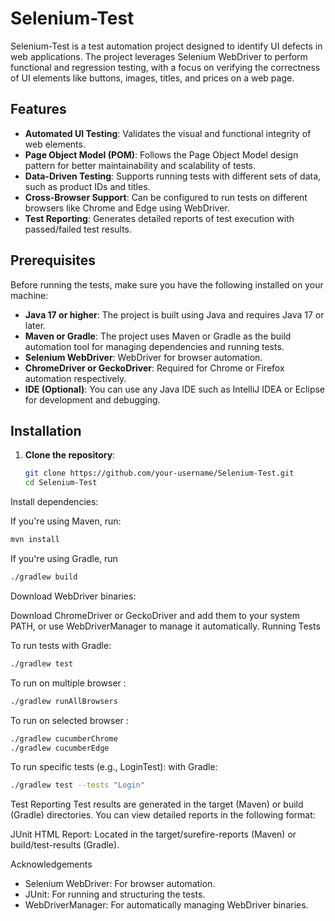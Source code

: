 # Selenium-Test

 Selenium-Test is a test automation project designed to identify UI defects in web applications. The project leverages Selenium WebDriver to perform functional and regression testing, with a focus on verifying the correctness of UI elements like buttons, images, titles, and prices on a web page.

## Features

- **Automated UI Testing**: Validates the visual and functional integrity of web elements.
- **Page Object Model (POM)**: Follows the Page Object Model design pattern for better maintainability and scalability of tests.
- **Data-Driven Testing**: Supports running tests with different sets of data, such as product IDs and titles.
- **Cross-Browser Support**: Can be configured to run tests on different browsers like Chrome and Edge using WebDriver.
- **Test Reporting**: Generates detailed reports of test execution with passed/failed test results.

## Prerequisites

Before running the tests, make sure you have the following installed on your machine:

- **Java 17 or higher**: The project is built using Java and requires Java 17 or later.
- **Maven or Gradle**: The project uses Maven or Gradle as the build automation tool for managing dependencies and running tests.
- **Selenium WebDriver**: WebDriver for browser automation.
- **ChromeDriver or GeckoDriver**: Required for Chrome or Firefox automation respectively.
- **IDE (Optional)**: You can use any Java IDE such as IntelliJ IDEA or Eclipse for development and debugging.

## Installation

1. **Clone the repository**:

   ```bash
   git clone https://github.com/your-username/Selenium-Test.git
   cd Selenium-Test
Install dependencies:

If you're using Maven, run:

```bash
mvn install
```
If you're using Gradle, run
```bash
./gradlew build
```
Download WebDriver binaries:

Download ChromeDriver or GeckoDriver and add them to your system PATH, or use WebDriverManager to manage it automatically.
Running Tests

To run tests with Gradle:
```bash
./gradlew test
```
To run on multiple browser :
```bash
./gradlew runAllBrowsers
```
To run on selected browser :
```bash
./gradlew cucumberChrome
./gradlew cucumberEdge
```

To run specific tests (e.g., LoginTest):
with Gradle:

```bash
./gradlew test --tests "Login"
```
Test Reporting
Test results are generated in the target (Maven) or build (Gradle) directories. You can view detailed reports in the following format:

JUnit HTML Report: Located in the target/surefire-reports (Maven) or build/test-results (Gradle).

Acknowledgements
- Selenium WebDriver: For browser automation.
- JUnit: For running and structuring the tests.
- WebDriverManager: For automatically managing WebDriver binaries.

